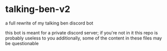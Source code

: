 # talking-ben-v2
a full rewrite of my talking ben discord bot

this bot is meant for a private discord server; if you're not in it this repo is probably useless to you
additionally, some of the content in these files may be questionable
